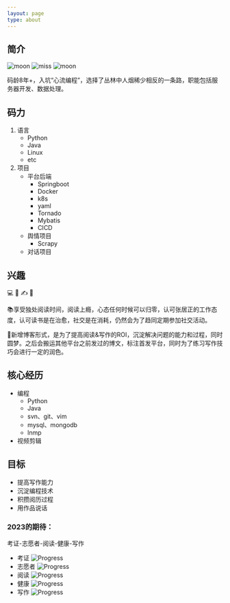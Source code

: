 ```yaml
---
layout: page
type: about
---
```


## 简介
![moon](https://img.shields.io/badge/码农-missmoon-blue?style=flat-square&logo=Monica) ![miss](https://img.shields.io/badge/游泳-Tang-blue?style=flat-square&logo=Octopus-Deploy) ![moon](https://img.shields.io/badge/MBTI:INFJ->ENFP-blue?style=flat-square&logo=Jasmine)


码龄8年+，入坑“心流编程”，选择了丛林中人烟稀少相反的一条路，职能包括服务器开发、数据处理。

## 码力
1. 语言
    - Python
    - Java
    - Linux
    - etc
2. 项目
    - 平台后端
        + Springboot
        + Docker
        + k8s
        + yaml
        + Tornado
        + Mybatis
        + CICD
    - 舆情项目
        + Scrapy
    - 对话项目

## 兴趣
💻
📖
✍️
🧾

📚享受独处阅读时间，阅读上瘾，心态任何时候可以归零，认可张居正的工作态度，认可读书是在治愈，社交是在消耗，仍然会为了趋同定期参加社交活动。

📝新增博客形式，是为了提高阅读&写作的ROI，沉淀解决问题的能力和过程，同时圆梦。之后会搬运其他平台之前发过的博文，标注首发平台，同时为了练习写作技巧会进行一定的润色。

## 核心经历
+ 编程
    - Python
    - Java
    - svn、git、vim
    - mysql、mongodb
    - lnmp
+ 视频剪辑

## 目标
- 提高写作能力
- 沉淀编程技术
- 积攒阅历过程
- 用作品说话

### 2023的期待：
考证-志愿者-阅读-健康-写作

- 考证 ![Progress](https://progress-bar.dev/5/?title=now&width=50&color=33F250)
- 志愿者 ![Progress](https://progress-bar.dev/0/?title=now&width=50&color=33F250)
- 阅读 ![Progress](https://progress-bar.dev/10/?title=now&width=50&color=33F250)
- 健康 ![Progress](https://progress-bar.dev/15/?title=now&width=50&color=33F250)
- 写作 ![Progress](https://progress-bar.dev/8/?title=now&width=50&color=33F250)